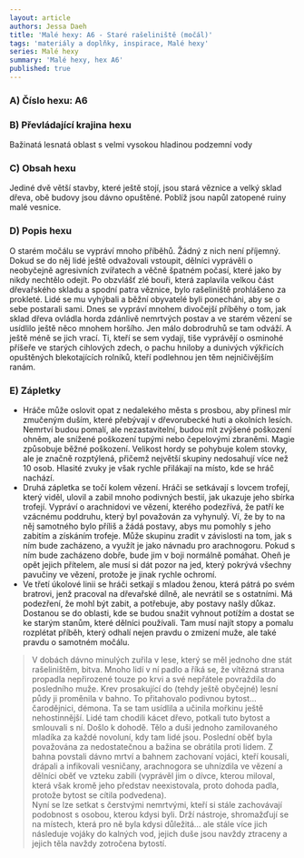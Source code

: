 ```yaml
---
layout: article
authors: Jessa Daeh
title: 'Malé hexy: A6 - Staré rašeliniště (močál)'
tags: 'materiály a doplňky, inspirace, Malé hexy'
series: Malé hexy
summary: 'Malé hexy, hex A6'
published: true
---
```


### A) Číslo hexu: A6
  
### B) Převládající krajina hexu

Bažinatá lesnatá oblast s velmi vysokou hladinou podzemní vody

### C) Obsah hexu

Jediné dvě větší stavby, které ještě stojí, jsou stará věznice a velký sklad dřeva, obě budovy jsou dávno opuštěné. Poblíž jsou napůl zatopené ruiny malé vesnice.

### D) Popis hexu

O starém močálu se vypráví mnoho příběhů. Žádný z nich není příjemný. Dokud se do něj lidé ještě odvažovali vstoupit, dělníci vyprávěli o neobyčejně agresivních zvířatech a věčně špatném počasí, které jako by nikdy nechtělo odejít. Po obzvlášť zlé bouři, která zaplavila velkou část dřevařského skladu a spodní patra věznice, bylo rašeliniště prohlášeno za prokleté. Lidé se mu vyhýbali a běžní obyvatelé byli ponecháni, aby se o sebe postarali sami. Dnes se vypráví mnohem divočejší příběhy o tom, jak sklad dřeva ovládla horda zdánlivě nemrtvých postav a ve starém vězení se usídlilo ještě něco mnohem horšího. Jen málo dobrodruhů se tam odváží. A ještě méně se jich vrací. Ti, kteří se sem vydají, tiše vyprávějí o osminohé příšeře ve starých cihlových zdech, o pachu hniloby a dunivých výkřicích opuštěných blekotajících rolníků, kteří podlehnou jen těm nejničivějším ranám.
  
### E) Zápletky  

- Hráče může oslovit opat z nedalekého města s prosbou, aby přinesl mír zmučeným duším, které přebývají v dřevorubecké huti a okolních lesích. Nemrtví budou pomalí, ale nezastavitelní, budou mít zvýšené poškození ohněm, ale snížené poškození tupými nebo čepelovými zbraněmi. Magie způsobuje běžné poškození. Velikost hordy se pohybuje kolem stovky, ale je značně rozptýlená, přičemž největší skupiny nedosahují více než 10 osob. Hlasité zvuky je však rychle přilákají na místo, kde se hráč nachází.  
- Druhá zápletka se točí kolem vězení. Hráči se setkávají s lovcem trofejí, který viděl, ulovil a zabil mnoho podivných bestií, jak ukazuje jeho sbírka trofejí. Vypráví o arachnidovi ve vězení, kterého podezřívá, že patří ke vzácnému poddruhu, který byl považován za vyhynulý. Ví, že by to na něj samotného bylo příliš a žádá postavy, abys mu pomohly s jeho zabitím a získáním trofeje. Může skupinu zradit v závislosti na tom, jak s ním bude zacházeno, a využít je jako návnadu pro arachnogoru. Pokud s ním bude zacházeno dobře, bude jim v boji normálně pomáhat. Oheň je opět jejich přítelem, ale musí si dát pozor na jed, který pokrývá všechny pavučiny ve vězení, protože je jinak rychle ochromí.  
- Ve třetí úkolové linii se hráči setkají s mladou ženou, která pátrá po svém bratrovi, jenž pracoval na dřevařské dílně, ale nevrátil se s ostatními. Má podezření, že mohl být zabit, a potřebuje, aby postavy našly důkaz. Dostanou se do oblasti, kde se budou snažit vyhnout potížím a dostat se ke starým stanům, které dělníci používali. Tam musí najít stopy a pomalu rozplétat příběh, který odhalí nejen pravdu o zmizení muže, ale také pravdu o samotném močálu.
 
> V dobách dávno minulých zuřila v lese, který se měl jednoho dne stát rašeliništěm, bitva. Mnoho lidí v ní padlo a říká se, že vítězná strana propadla nepřirozené touze po krvi a své nepřátele povraždila do posledního muže. Krev prosakující do (tehdy ještě obyčejné) lesní půdy ji proměnila v bahno. To přitahovalo podivnou bytost… čarodějnici, démona. Ta se tam usídlila a učinila mořkinu ještě nehostinnější. Lidé tam chodili kácet dřevo, potkali tuto bytost a smlouvali s ní. Došlo k dohodě. Tělo a duši jednoho zamilovaného mladíka za každé novoluní, kdy tam lidé jsou. Poslední oběť byla považována za nedostatečnou a bažina se obrátila proti lidem. Z bahna povstali dávno mrtví a bahnem zachovaní vojáci, kteří kousali, drápali a infikovali vesničany, arachnogora se uhnízdila ve vězení a dělníci oběť ve vzteku zabili (vyprávěl jim o dívce, kterou miloval, která však kromě jeho představ neexistovala, proto dohoda padla, protože bytost se cítila podvedena).  
> Nyní se lze setkat s čerstvými nemrtvými, kteří si stále zachovávají podobnost s osobou, kterou kdysi byli. Drží nástroje, shromažďují se na místech, která pro ně byla kdysi důležitá… ale stále více jich následuje vojáky do kalných vod, jejich duše jsou navždy ztraceny a jejich těla navždy zotročena bytostí.